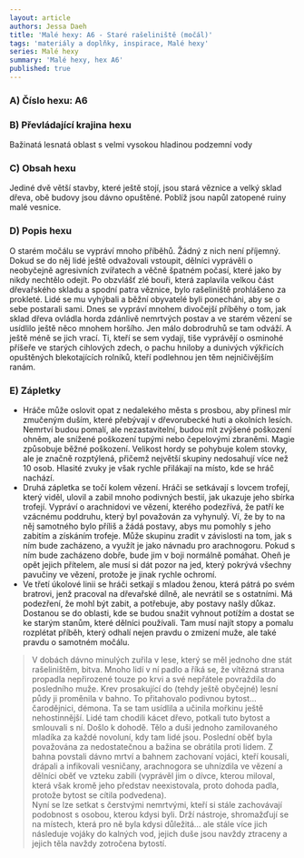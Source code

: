 ```yaml
---
layout: article
authors: Jessa Daeh
title: 'Malé hexy: A6 - Staré rašeliniště (močál)'
tags: 'materiály a doplňky, inspirace, Malé hexy'
series: Malé hexy
summary: 'Malé hexy, hex A6'
published: true
---
```


### A) Číslo hexu: A6
  
### B) Převládající krajina hexu

Bažinatá lesnatá oblast s velmi vysokou hladinou podzemní vody

### C) Obsah hexu

Jediné dvě větší stavby, které ještě stojí, jsou stará věznice a velký sklad dřeva, obě budovy jsou dávno opuštěné. Poblíž jsou napůl zatopené ruiny malé vesnice.

### D) Popis hexu

O starém močálu se vypráví mnoho příběhů. Žádný z nich není příjemný. Dokud se do něj lidé ještě odvažovali vstoupit, dělníci vyprávěli o neobyčejně agresivních zvířatech a věčně špatném počasí, které jako by nikdy nechtělo odejít. Po obzvlášť zlé bouři, která zaplavila velkou část dřevařského skladu a spodní patra věznice, bylo rašeliniště prohlášeno za prokleté. Lidé se mu vyhýbali a běžní obyvatelé byli ponecháni, aby se o sebe postarali sami. Dnes se vypráví mnohem divočejší příběhy o tom, jak sklad dřeva ovládla horda zdánlivě nemrtvých postav a ve starém vězení se usídlilo ještě něco mnohem horšího. Jen málo dobrodruhů se tam odváží. A ještě méně se jich vrací. Ti, kteří se sem vydají, tiše vyprávějí o osminohé příšeře ve starých cihlových zdech, o pachu hniloby a dunivých výkřicích opuštěných blekotajících rolníků, kteří podlehnou jen těm nejničivějším ranám.
  
### E) Zápletky  

- Hráče může oslovit opat z nedalekého města s prosbou, aby přinesl mír zmučeným duším, které přebývají v dřevorubecké huti a okolních lesích. Nemrtví budou pomalí, ale nezastavitelní, budou mít zvýšené poškození ohněm, ale snížené poškození tupými nebo čepelovými zbraněmi. Magie způsobuje běžné poškození. Velikost hordy se pohybuje kolem stovky, ale je značně rozptýlená, přičemž největší skupiny nedosahují více než 10 osob. Hlasité zvuky je však rychle přilákají na místo, kde se hráč nachází.  
- Druhá zápletka se točí kolem vězení. Hráči se setkávají s lovcem trofejí, který viděl, ulovil a zabil mnoho podivných bestií, jak ukazuje jeho sbírka trofejí. Vypráví o arachnidovi ve vězení, kterého podezřívá, že patří ke vzácnému poddruhu, který byl považován za vyhynulý. Ví, že by to na něj samotného bylo příliš a žádá postavy, abys mu pomohly s jeho zabitím a získáním trofeje. Může skupinu zradit v závislosti na tom, jak s ním bude zacházeno, a využít je jako návnadu pro arachnogoru. Pokud s ním bude zacházeno dobře, bude jim v boji normálně pomáhat. Oheň je opět jejich přítelem, ale musí si dát pozor na jed, který pokrývá všechny pavučiny ve vězení, protože je jinak rychle ochromí.  
- Ve třetí úkolové linii se hráči setkají s mladou ženou, která pátrá po svém bratrovi, jenž pracoval na dřevařské dílně, ale nevrátil se s ostatními. Má podezření, že mohl být zabit, a potřebuje, aby postavy našly důkaz. Dostanou se do oblasti, kde se budou snažit vyhnout potížím a dostat se ke starým stanům, které dělníci používali. Tam musí najít stopy a pomalu rozplétat příběh, který odhalí nejen pravdu o zmizení muže, ale také pravdu o samotném močálu.
 
> V dobách dávno minulých zuřila v lese, který se měl jednoho dne stát rašeliništěm, bitva. Mnoho lidí v ní padlo a říká se, že vítězná strana propadla nepřirozené touze po krvi a své nepřátele povraždila do posledního muže. Krev prosakující do (tehdy ještě obyčejné) lesní půdy ji proměnila v bahno. To přitahovalo podivnou bytost… čarodějnici, démona. Ta se tam usídlila a učinila mořkinu ještě nehostinnější. Lidé tam chodili kácet dřevo, potkali tuto bytost a smlouvali s ní. Došlo k dohodě. Tělo a duši jednoho zamilovaného mladíka za každé novoluní, kdy tam lidé jsou. Poslední oběť byla považována za nedostatečnou a bažina se obrátila proti lidem. Z bahna povstali dávno mrtví a bahnem zachovaní vojáci, kteří kousali, drápali a infikovali vesničany, arachnogora se uhnízdila ve vězení a dělníci oběť ve vzteku zabili (vyprávěl jim o dívce, kterou miloval, která však kromě jeho představ neexistovala, proto dohoda padla, protože bytost se cítila podvedena).  
> Nyní se lze setkat s čerstvými nemrtvými, kteří si stále zachovávají podobnost s osobou, kterou kdysi byli. Drží nástroje, shromažďují se na místech, která pro ně byla kdysi důležitá… ale stále více jich následuje vojáky do kalných vod, jejich duše jsou navždy ztraceny a jejich těla navždy zotročena bytostí.